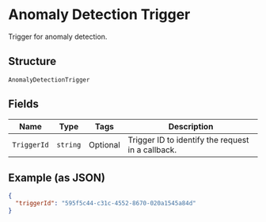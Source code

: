 
# Anomaly Detection Trigger

Trigger for anomaly detection.

## Structure

`AnomalyDetectionTrigger`

## Fields

| Name | Type | Tags | Description |
|  --- | --- | --- | --- |
| `TriggerId` | `string` | Optional | Trigger ID to identify the request in a callback. |

## Example (as JSON)

```json
{
  "triggerId": "595f5c44-c31c-4552-8670-020a1545a84d"
}
```


